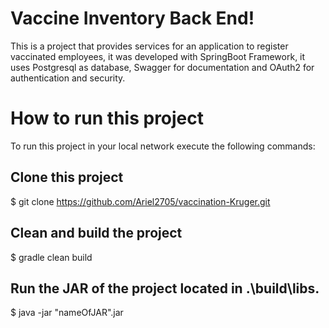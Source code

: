 # Vaccine Inventory Back End!
This is a project that provides services for an application to register vaccinated employees, it was developed with SpringBoot Framework, it uses Postgresql as database, Swagger for documentation and OAuth2 for authentication and security.

# How to run this project
To run this project in your local network execute the following commands:

## Clone this project

$ git clone https://github.com/Ariel2705/vaccination-Kruger.git

## Clean and build the project

$ gradle clean build

## Run the JAR of the project located in .\build\libs\.

$ java -jar "nameOfJAR".jar
